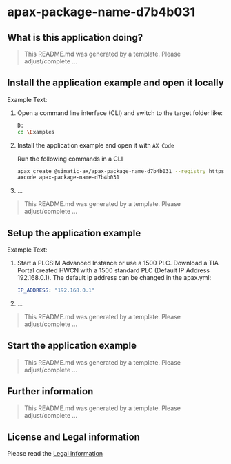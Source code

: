 # apax-package-name-d7b4b031

## What is this application doing?

>This README.md was generated by a template.
>Please adjust/complete ...

## Install the application example and open it locally

Example Text:

1. Open a command line interface (CLI) and switch to the target folder like:

      ```sh
      D:
      cd \Examples
      ```

2. Install the application example and open it with `AX Code`

      Run the following commands in a CLI

      ```sh
      apax create @simatic-ax/apax-package-name-d7b4b031 --registry https://npm.pkg.github.com apax-package-name-d7b4b031
      axcode apax-package-name-d7b4b031
      ```

3. ...

>This README.md was generated by a template.
>Please adjust/complete ...

## Setup the application example

Example Text:

1. Start a PLCSIM Advanced Instance or use a 1500 PLC. Download a TIA Portal created HWCN with a 1500 standard PLC (Default IP Address 192.168.0.1). The default ip address can be changed in the apax.yml:

      ```yml
      IP_ADDRESS: "192.168.0.1"
      ```

2. ...

>This README.md was generated by a template.
>Please adjust/complete ...

## Start the application example

>This README.md was generated by a template.
>Please adjust/complete ...

## Further information

>This README.md was generated by a template.
>Please adjust/complete ...

## License and Legal information

Please read the [Legal information](LICENSE.md)
